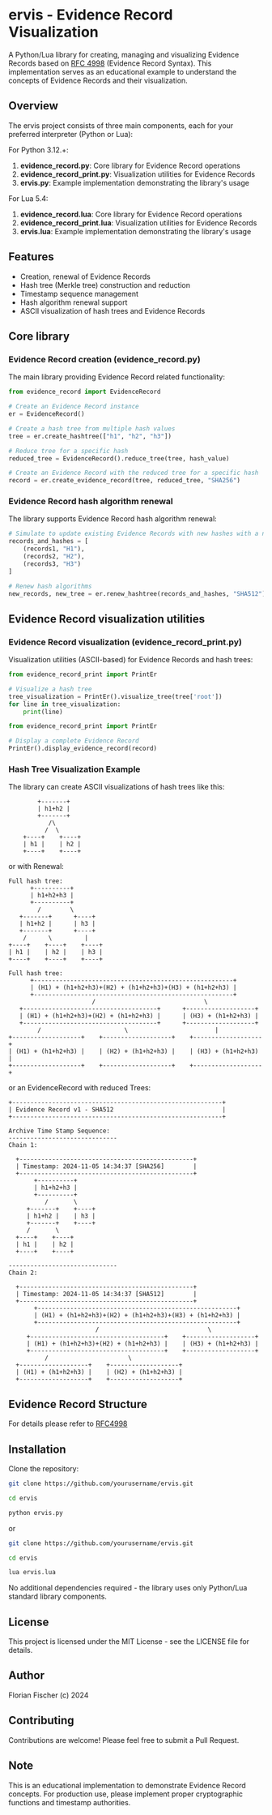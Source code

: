 # ervis - Evidence Record Visualization

A Python/Lua library for creating, managing and visualizing Evidence Records based on [RFC 4998](https://datatracker.ietf.org/doc/html/rfc4998) (Evidence Record Syntax). This implementation serves as an educational example to understand the concepts of Evidence Records and their visualization.

## Overview

The ervis project consists of three main components, each for your preferred interpreter (Python or Lua):

For Python 3.12.+:

1. **evidence_record.py**: Core library for Evidence Record operations
2. **evidence_record_print.py**: Visualization utilities for Evidence Records
3. **ervis.py**: Example implementation demonstrating the library's usage

For Lua 5.4:
1. **evidence_record.lua**: Core library for Evidence Record operations
2. **evidence_record_print.lua**: Visualization utilities for Evidence Records
3. **ervis.lua**: Example implementation demonstrating the library's usage

## Features

- Creation, renewal of Evidence Records
- Hash tree (Merkle tree) construction and reduction
- Timestamp sequence management
- Hash algorithm renewal support
- ASCII visualization of hash trees and Evidence Records

## Core library

### Evidence Record creation (evidence_record.py)

The main library providing Evidence Record related functionality:

```python
from evidence_record import EvidenceRecord

# Create an Evidence Record instance
er = EvidenceRecord()

# Create a hash tree from multiple hash values
tree = er.create_hashtree(["h1", "h2", "h3"])

# Reduce tree for a specific hash
reduced_tree = EvidenceRecord().reduce_tree(tree, hash_value)

# Create an Evidence Record with the reduced tree for a specific hash
record = er.create_evidence_record(tree, reduced_tree, "SHA256")
```

### Evidence Record hash algorithm renewal

The library supports Evidence Record hash algorithm renewal:

```python
# Simulate to update existing Evidence Records with new hashes with a new algorithm
records_and_hashes = [
    (records1, "H1"),
    (records2, "H2"),
    (records3, "H3")
]

# Renew hash algorithms
new_records, new_tree = er.renew_hashtree(records_and_hashes, "SHA512")
```

## Evidence Record visualization utilities

### Evidence Record visualization (evidence_record_print.py)

Visualization utilities (ASCII-based) for Evidence Records and hash trees:

```python
from evidence_record_print import PrintEr

# Visualize a hash tree
tree_visualization = PrintEr().visualize_tree(tree['root'])
for line in tree_visualization:
    print(line)
```

```python
from evidence_record_print import PrintEr

# Display a complete Evidence Record
PrintEr().display_evidence_record(record)
```

### Hash Tree Visualization Example

The library can create ASCII visualizations of hash trees like this:

```
        +-------+
        | h1+h2 |
        +-------+
           /\
          /  \
    +----+    +----+
    | h1 |    | h2 |
    +----+    +----+
```

or with Renewal:

```
Full hash tree:
      +----------+
      | h1+h2+h3 |
      +----------+
        /        \
   +-------+      +----+
   | h1+h2 |      | h3 |
   +-------+      +----+
    /      \         |
+----+    +----+    +----+
| h1 |    | h2 |    | h3 |
+----+    +----+    +----+

Full hash tree:
      +-------------------------------------------------------+
      | (H1) + (h1+h2+h3)+(H2) + (h1+h2+h3)+(H3) + (h1+h2+h3) |
      +-------------------------------------------------------+
                       /                              \
   +-------------------------------------+      +-------------------+
   | (H1) + (h1+h2+h3)+(H2) + (h1+h2+h3) |      | (H3) + (h1+h2+h3) |
   +-------------------------------------+      +-------------------+
        /                       \                        |
+-------------------+    +-------------------+    +-------------------+
| (H1) + (h1+h2+h3) |    | (H2) + (h1+h2+h3) |    | (H3) + (h1+h2+h3) |
+-------------------+    +-------------------+    +-------------------+
```

or an EvidenceRecord with reduced Trees:

```
+----------------------------------------------------------+
| Evidence Record v1 - SHA512                              |
+----------------------------------------------------------+

Archive Time Stamp Sequence:
------------------------------
Chain 1:

  +------------------------------------------------+
  | Timestamp: 2024-11-05 14:34:37 [SHA256]        |
  +------------------------------------------------+
       +----------+
       | h1+h2+h3 |
       +----------+
          /       \
     +-------+    +----+
     | h1+h2 |    | h3 |
     +-------+    +----+
     /       \
  +----+    +----+
  | h1 |    | h2 |
  +----+    +----+

------------------------------
Chain 2:

  +------------------------------------------------+
  | Timestamp: 2024-11-05 14:34:37 [SHA512]        |
  +------------------------------------------------+
       +-------------------------------------------------------+
       | (H1) + (h1+h2+h3)+(H2) + (h1+h2+h3)+(H3) + (h1+h2+h3) |
       +-------------------------------------------------------+
                        /                              \
     +-------------------------------------+    +-------------------+
     | (H1) + (h1+h2+h3)+(H2) + (h1+h2+h3) |    | (H3) + (h1+h2+h3) |
     +-------------------------------------+    +-------------------+
          /                      \
  +-------------------+    +-------------------+
  | (H1) + (h1+h2+h3) |    | (H2) + (h1+h2+h3) |
  +-------------------+    +-------------------+
```

## Evidence Record Structure

For details please refer to [RFC4998](https://datatracker.ietf.org/doc/html/rfc4998)

## Installation

Clone the repository:
```bash
git clone https://github.com/yourusername/ervis.git

cd ervis

python ervis.py
```

or

```bash
git clone https://github.com/yourusername/ervis.git

cd ervis

lua ervis.lua
```

No additional dependencies required - the library uses only Python/Lua standard library components.

## License

This project is licensed under the MIT License - see the LICENSE file for details.

## Author

Florian Fischer (c) 2024

## Contributing

Contributions are welcome! Please feel free to submit a Pull Request.

## Note

This is an educational implementation to demonstrate Evidence Record concepts. For production use, please implement proper cryptographic functions and timestamp authorities.